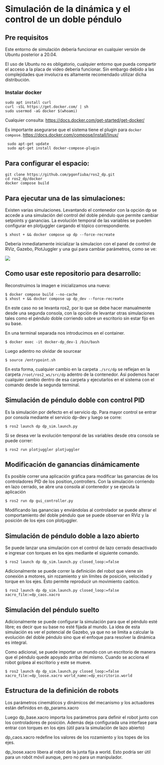# Simulación de la dinámica y el control de un doble péndulo

## Pre requisitos

Este entorno de simulación debería funcionar en cualquier versión de Ubuntu posterior a 20.04.

El uso de Ubuntu no es obligatorio, cualquier entorno que pueda compartir el acceso a la placa de video debería funcionar.
Sin embargo debido a las complejidades que involucra es altamente recomendado utilizar dicha distribución.

### Instalar docker
```
sudo apt install curl
curl -sSL https://get.docker.com/ | sh
sudo usermod -aG docker $(whoami)
```

Cualquier consulta: https://docs.docker.com/get-started/get-docker/

Es importante asegurarse que el sistema tiene el plugin para `docker compose`.
https://docs.docker.com/compose/install/linux/

```
 sudo apt-get update
 sudo apt-get install docker-compose-plugin
```

## Para configurar el espacio:
```
git clone https://github.com/pgonfiuba/ros2_dp.git
cd ros2_dp/docker
docker compose build
```

## Para ejecutar una de las simulaciones:

Existen varias simulaciones. Levantando el contenedor con la opción dp se accede a una simulación del control del doble péndulo que permite cambiar setpoints y ganancias.
La evolución temporal de las variables se pueden configurar en plotjuggler cargando el tópico correspondiente. 

```
$ xhost + && docker compose up dp --force-recreate
```

Deberia inmediatamente inicializar la simulacion con el panel de control de RViz, Gazebo, PlotJuggler y una gui para cambiar parámetros, como se ve:

![](docs/mycobot_280_demo.gif)


## Como usar este repositorio para desarrollo:

Reconstruimos la imagen e inicializamos una nueva:
```
$ docker compose build --no-cache
$ xhost + && docker compose up dp_dev --force-recreate
```

En este caso no se levanta ros2, por lo que se debe hacer manualmente desde una segunda consola, con la opción de levantar otras simulaciones tales como el péndulo doble corriendo sobre un escritorio sin estar fijo en su base.

En una terminal separada nos introducimos en el container.
```
$ docker exec -it docker-dp_dev-1 /bin/bash
```

Luego adentro no olvidar de sourcear
```
$ source /entrypoint.sh
```

En esta forma, cualquier cambio en la carpeta `./src/dp` se reflejan en la carpeta `/root/ros2_ws/src/dp` adentro de la contenedor.
Asi podemos hacer cualquier cambio  dentro de esa carpeta y ejecutarlos  en el sistema con el comando desde la segunda terminal.

## Simulación de péndulo doble con control PID
Es la simulación por defecto en el servicio dp. Para mayor control se entrar por consola mediante el servicio dp-dev y luego se corre:

```
$ ros2 launch dp dp_sim.launch.py 
```

Si se desea ver la evolución temporal de las variables desde otra consola se puede correr:

```
$ ros2 run plotjuggler plotjuggler
```

## Modificación de ganancias dinámicamente

Es posible correr una aplicación gráfica para modificar las ganancias de los controladores PID de los position_controllers.
Con la simulación corriendo en lazo cerrado, se abre una consola al contenedor y se ejecuta la aplicación 

```
$ ros2 run dp gui_controller.py
```

Modificando las ganancias y enviándolas al controlador se puede alterar el comportamiento del doble péndulo que se puede observar en RViz y la posición de los ejes con plotjuggler.

## Simulación de péndulo doble a lazo abierto
Se puede lanzar una simulación con el control de lazo cerrado desactivado e ingresar con torques en los ejes mediante el siguiente comando.

```
$ ros2 launch dp dp_sim.launch.py closed_loop:=false
```

Adicionalmente se puede correr la definición del robot que viene sin conexión a motores, sin rozamiento y sin límites de posición, velocidad y torque en los ejes. Esto permite reproducir un movimiento caótico.

```
$ ros2 launch dp dp_sim.launch.py closed_loop:=false xacro_file:=dp_caos.xacro
```

## Simulación del péndulo suelto
Adicionalmente se puede configurar la simulación para que el péndulo esté libre; es decir que su base no esté fijada al mundo.
La idea de esta simulación es ver el potencial de Gazebo, ya que no se limita a calcular la evolución del doble péndulo sino que el enfoque para resolver la dinámica es integral.

Como adicional, se puede importar un mundo con un escritorio de manera que el péndulo quede apoyado arriba del mismo. Cuando se acciona el robot golpea al escritorio y este se mueve.

```
$ ros2 launch dp dp_sim.launch.py closed_loop:=false xacro_file:=dp_loose.xacro world_name:=dp_escritorio.world
```

## Estructura de la definición de robots

Los parámetros cinemáticos y dinámicos del mecanismo y los actuadores están definidos en dp_params.xacro

Luego dp_base.xacro importa los parámetros para definir el robot junto con los controladores de posición. Además deja configurada una interfase para entrar con torques en los ejes (útil para la simulación de lazo abierto)

dp_caos.xacro redefine los valores de los rozamiento y los topes de los ejes.

dp_loose.xacro libera al robot de la junta fija a world. Esto podría ser útil para un robót móvil aunque, pero no para un manipulador.
